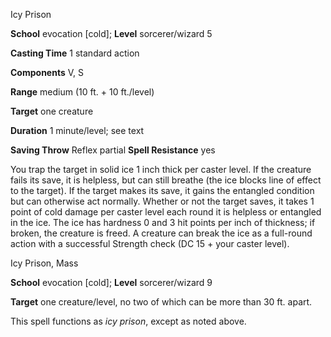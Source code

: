 Icy Prison

**School** evocation [cold]; **Level** sorcerer/wizard 5

**Casting Time** 1 standard action

**Components** V, S

**Range** medium (10 ft. + 10 ft./level)

**Target** one creature

**Duration** 1 minute/level; see text

**Saving Throw** Reflex partial **Spell Resistance** yes

You trap the target in solid ice 1 inch thick per caster level. If the creature fails its save, it is helpless, but can still breathe (the ice blocks line of effect to the target). If the target makes its save, it gains the entangled condition but can otherwise act normally. Whether or not the target saves, it takes 1 point of cold damage per caster level each round it is helpless or entangled in the ice. The ice has hardness 0 and 3 hit points per inch of thickness; if broken, the creature is freed. A creature can break the ice as a full-round action with a successful Strength check (DC 15 + your caster level).

Icy Prison, Mass

**School** evocation [cold]; **Level** sorcerer/wizard 9

**Target** one creature/level, no two of which can be more than 30 ft. apart.

This spell functions as _icy prison_, except as noted above.

